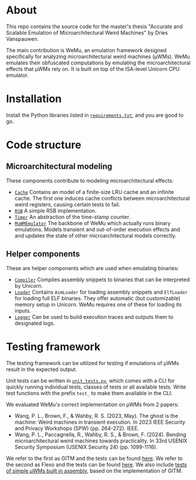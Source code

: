 # About
This repo contains the source code for the master's thesis "Accurate and Scalable Emulation of Microarchitectural Weird Machines" by Dries Vanspauwen. 

The main contribution is WeMu, an emulation framework designed specifically for analyzing microarchitectural weird machines (µWMs). WeMu emulates their obfuscated computations by emulating the microarchitectural effects that µWMs rely on. It is built on top of the ISA-level Unicorn CPU emulator.

# Installation
Install the Python libraries listed in [`requirements.txt`](./requirements.txt), and you are good to go.

# Code structure
## Microarchitectural modeling
These components contribute to modeling microarchitectural effects:
- [`Cache`](./src/cache.py) Contains an model of a finite-size LRU cache and an infinite cache. The first one induces cache conflicts between microarchitectural weird registers, causing certain tests to fail.
- [`RSB`](./src/rsb.py) A simple RSB implementation.
- [`Timer`](./src/read_timer.py) An abstraction of the time-stamp counter.
- [`MuWMEmulator`](./src/emulator.py) The backbone of WeMu which actually runs binary emulations. Models transient and out-of-order execution effects and and updates the state of other microarchitectural models correctly.

## Helper components
These are helper components which are used when emulating binaries:
- [`Compiler`](./src/compiler.py) Compiles assembly snippets to binaries that can be interpreted by Unicorn.
- [`Loader`](./src/loader.py) Contains `AsmLoader` for loading assembly snippets and `ElfLoader` for loading full ELF binaries. They offer automatic (but customizable) memory setup in Unicorn. WeMu requires one of these for loading its inputs. 
- [`Logger`](./src/logger.py) Can be used to build execution traces and outputs them to designated logs.

# Testing framework
The testing framework can be utilized for testing if emulations of µWMs result in the expected output.

Unit tests can be written in [`unit_tests.py`](./src/unit_tests.py), which comes with a CLI for quickly running individual tests, classes of tests or all available tests. Write test functions with the prefix `test_` to make them available in the CLI.

We evaluated WeMu's correct implementation on µWMs from 2 papers:
- Wang, P. L., Brown, F., & Wahby, R. S. (2023, May). The ghost is the machine: Weird machines in transient execution. In 2023 IEEE Security and Privacy Workshops (SPW) (pp. 264-272). IEEE.
- Wang, P. L., Paccagnella, R., Wahby, R. S., & Brown, F. (2024). Bending microarchitectural weird machines towards practicality. In 33rd USENIX Security Symposium (USENIX Security 24) (pp. 1099-1116).

We refer to the first as GITM and the tests can be found [here](./src/tests/gitm_tests.py). We refer to the second as Flexo and the tests can be found [here](./src/tests/flexo_tests.py). We also include [tests of simple µWMs built in assembly](./src/tests/asm_tests.py), based on the implementation of GITM.